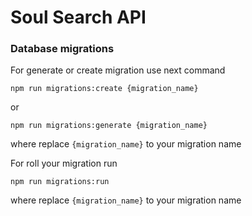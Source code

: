 # Soul Search API

### Database migrations
For generate or create migration use next command
```shell
npm run migrations:create {migration_name}
```
or
```shell
npm run migrations:generate {migration_name}
```
where replace `{migration_name}` to your migration name

For roll your migration run
```shell
npm run migrations:run
```
where replace `{migration_name}` to your migration name